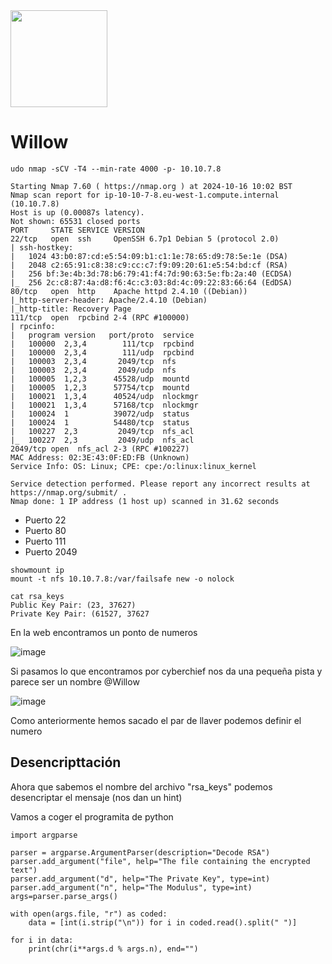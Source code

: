 <img src="https://github.com/user-attachments/assets/6427dd2f-8751-48c8-9e79-1a8429d74588"  height=155 width=155>


<h1> Willow </h1>

```
udo nmap -sCV -T4 --min-rate 4000 -p- 10.10.7.8

Starting Nmap 7.60 ( https://nmap.org ) at 2024-10-16 10:02 BST
Nmap scan report for ip-10-10-7-8.eu-west-1.compute.internal (10.10.7.8)
Host is up (0.00087s latency).
Not shown: 65531 closed ports
PORT     STATE SERVICE VERSION
22/tcp   open  ssh     OpenSSH 6.7p1 Debian 5 (protocol 2.0)
| ssh-hostkey: 
|   1024 43:b0:87:cd:e5:54:09:b1:c1:1e:78:65:d9:78:5e:1e (DSA)
|   2048 c2:65:91:c8:38:c9:cc:c7:f9:09:20:61:e5:54:bd:cf (RSA)
|   256 bf:3e:4b:3d:78:b6:79:41:f4:7d:90:63:5e:fb:2a:40 (ECDSA)
|_  256 2c:c8:87:4a:d8:f6:4c:c3:03:8d:4c:09:22:83:66:64 (EdDSA)
80/tcp   open  http    Apache httpd 2.4.10 ((Debian))
|_http-server-header: Apache/2.4.10 (Debian)
|_http-title: Recovery Page
111/tcp  open  rpcbind 2-4 (RPC #100000)
| rpcinfo: 
|   program version   port/proto  service
|   100000  2,3,4        111/tcp  rpcbind
|   100000  2,3,4        111/udp  rpcbind
|   100003  2,3,4       2049/tcp  nfs
|   100003  2,3,4       2049/udp  nfs
|   100005  1,2,3      45528/udp  mountd
|   100005  1,2,3      57754/tcp  mountd
|   100021  1,3,4      40524/udp  nlockmgr
|   100021  1,3,4      57168/tcp  nlockmgr
|   100024  1          39072/udp  status
|   100024  1          54480/tcp  status
|   100227  2,3         2049/tcp  nfs_acl
|_  100227  2,3         2049/udp  nfs_acl
2049/tcp open  nfs_acl 2-3 (RPC #100227)
MAC Address: 02:3E:43:0F:ED:FB (Unknown)
Service Info: OS: Linux; CPE: cpe:/o:linux:linux_kernel

Service detection performed. Please report any incorrect results at https://nmap.org/submit/ .
Nmap done: 1 IP address (1 host up) scanned in 31.62 seconds
```

- Puerto 22
- Puerto 80
- Puerto 111
- Puerto 2049

```
showmount ip
mount -t nfs 10.10.7.8:/var/failsafe new -o nolock
```
```
cat rsa_keys 
Public Key Pair: (23, 37627)
Private Key Pair: (61527, 37627
```

En la web encontramos un ponto de numeros 

![image](https://github.com/user-attachments/assets/771a338a-e673-4ffe-866e-5407a79b9ee2)

Si pasamos lo que encontramos por cyberchief nos da una pequeña pista y parece ser un nombre @Willow

![image](https://github.com/user-attachments/assets/6983f7d5-ee3d-41df-b69d-d209020b7659)

Como anteriormente hemos sacado el par de llaver podemos definir el numero

## Desencripttación

Ahora que sabemos el nombre del archivo "rsa_keys" podemos desencriptar el mensaje (nos dan un hint)

Vamos a coger el programita de python

```
import argparse

parser = argparse.ArgumentParser(description="Decode RSA")
parser.add_argument("file", help="The file containing the encrypted text")
parser.add_argument("d", help="The Private Key", type=int)
parser.add_argument("n", help="The Modulus", type=int)
args=parser.parse_args()

with open(args.file, "r") as coded:
    data = [int(i.strip("\n")) for i in coded.read().split(" ")]

for i in data:
    print(chr(i**args.d % args.n), end="")
```



